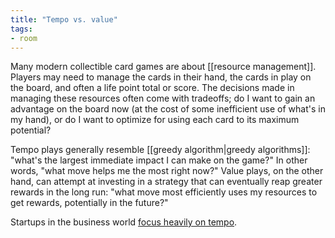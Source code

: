 ```yaml
---
title: "Tempo vs. value"
tags: 
- room
---
```


Many modern collectible card games are about [[resource management]]. Players may need to manage the cards in their hand, the cards in play on the board, and often a life point total or score. The decisions made in managing these resources often come with tradeoffs; do I want to gain an advantage on the board now (at the cost of some inefficient use of what's in my hand), or do I want to optimize for using each card to its maximum potential?

Tempo plays generally resemble [[greedy algorithm|greedy algorithms]]: "what's the largest immediate impact I can make on the game?" In other words, "what move helps me the most right now?" Value plays, on the other hand, can attempt at investing in a strategy that can eventually reap greater rewards in the long run: "what move most efficiently uses my resources to get rewards, potentially in the future?"

Startups in the business world [focus heavily on tempo](https://abergseyeview.com/blog/2020/3/29/tempo-versus-value). 